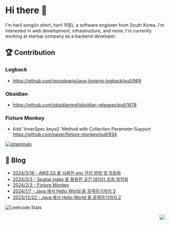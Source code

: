 

# Hi there 👋

I'm haril song(in short, haril 하릴), a software engineer from South Korea. I'm interested in web development, infrastructure, and more.
 I'm currently working at startup company as a backend developer.

## 🏆 Contribution

### Logback

- https://github.com/googleapis/java-logging-logback/pull/969

### Obsidian

- https://github.com/obsidianmd/obsidian-releases/pull/1678

### Fixture Monkey

- Add 'InnerSpec.keys()' Method with Collection Parameter Support https://github.com/naver/fixture-monkey/pull/934

[![gitanimals](https://render.gitanimals.org/farms/songkg7)](https://github.com/devxb/gitanimals)

## 📄 Blog <br>
- [2024/3/16 - AWS S3 를 사용한 env 관리 방법 및 자동화](https://songkg7.github.io/posts/Dotenv-management-with-AWS-S3-and-Automation/) <br>
- [2024/3/3 - Spatial index 를 활용한 공간 데이터 조회 최적화](https://songkg7.github.io/posts/Spatial-index/) <br>
- [2024/2/3 - Fixture Monkey](https://songkg7.github.io/posts/Fixture-Monkey/) <br>
- [2024/1/7 - Java 에서 Hello World 를 출력하기까지 3](https://songkg7.github.io/posts/Java-Hello-World-Deepdive-3/) <br>
- [2023/12/22 - Java 에서 Hello World 를 출력하기까지 2](https://songkg7.github.io/posts/Java-Hello-World-Deepdive-2/) <br>


![Leetcode Stats](https://leetcard.jacoblin.cool/songkg7?theme=light&font=Lato&ext=heatmap)


<!-- 조회수 -->
<p align="right">
  <a href="https://hits.seeyoufarm.com"><img src="https://hits.seeyoufarm.com/api/count/incr/badge.svg?url=https%3A%2F%2Fgithub.com%2Fsongkg7&count_bg=%238D7BF5&title_bg=%23252323&icon=github.svg&icon_color=%23FFFDFD&title=hits&edge_flat=false"/></a>
</p>

